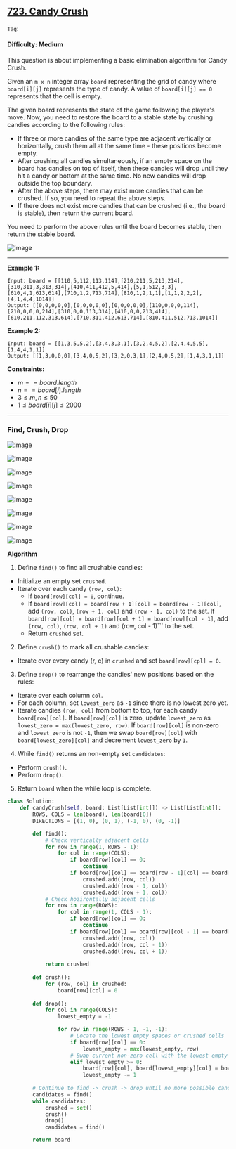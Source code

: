 ## [723. Candy Crush](https://leetcode.com/problems/candy-crush/)

```Tag```: 

#### Difficulty: Medium

This question is about implementing a basic elimination algorithm for Candy Crush.

Given an ```m x n``` integer array ```board``` representing the grid of candy where ```board[i][j]``` represents the type of candy. A value of ```board[i][j] == 0``` represents that the cell is empty.

The given board represents the state of the game following the player's move. Now, you need to restore the board to a stable state by crushing candies according to the following rules:

- If three or more candies of the same type are adjacent vertically or horizontally, crush them all at the same time - these positions become empty.
- After crushing all candies simultaneously, if an empty space on the board has candies on top of itself, then these candies will drop until they hit a candy or bottom at the same time. No new candies will drop outside the top boundary.
-   After the above steps, there may exist more candies that can be crushed. If so, you need to repeat the above steps.
- If there does not exist more candies that can be crushed (i.e., the board is stable), then return the current board.

You need to perform the above rules until the board becomes stable, then return the stable board.

![image](https://github.com/quananhle/Python/assets/35042430/b20eefe6-6329-4267-9cb2-8380eba796eb)

---

__Example 1:__

```
Input: board = [[110,5,112,113,114],[210,211,5,213,214],[310,311,3,313,314],[410,411,412,5,414],[5,1,512,3,3],[610,4,1,613,614],[710,1,2,713,714],[810,1,2,1,1],[1,1,2,2,2],[4,1,4,4,1014]]
Output: [[0,0,0,0,0],[0,0,0,0,0],[0,0,0,0,0],[110,0,0,0,114],[210,0,0,0,214],[310,0,0,113,314],[410,0,0,213,414],[610,211,112,313,614],[710,311,412,613,714],[810,411,512,713,1014]]
```

__Example 2:__
```
Input: board = [[1,3,5,5,2],[3,4,3,3,1],[3,2,4,5,2],[2,4,4,5,5],[1,4,4,1,1]]
Output: [[1,3,0,0,0],[3,4,0,5,2],[3,2,0,3,1],[2,4,0,5,2],[1,4,3,1,1]]
```

__Constraints:__

- $m == board.length$
- $n == board[i].length$
- $3 \le m, n \le 50$
- $1 \le board[i][j] \le 2000$

---

### Find, Crush, Drop

![image](https://leetcode.com/problems/candy-crush/Figures/723/1.png)

![image](https://leetcode.com/problems/candy-crush/Figures/723/2.png)

![image](https://leetcode.com/problems/candy-crush/Figures/723/3.png)

![image](https://leetcode.com/problems/candy-crush/Figures/723/4.png)

![image](https://leetcode.com/problems/candy-crush/Figures/723/5.png)

![image](https://leetcode.com/problems/candy-crush/Figures/723/6.png)

![image](https://leetcode.com/problems/candy-crush/Figures/723/7.png)

![image](https://leetcode.com/problems/candy-crush/Figures/723/8.png)

__Algorithm__

1. Define ```find()``` to find all crushable candies:

- Initialize an empty set ```crushed```.
- Iterate over each candy ```(row, col)```:
    - If ```board[row][col] = 0```, continue.
    - If ```board[row][col] = board[row + 1][col] = board[row - 1][col]```, add ```(row, col)```, ```(row + 1, col)``` and ```(row - 1, col)``` to the set. If ```board[row][col] = board[row][col + 1] = board[row][col - 1]```, add ```(row, col)```, ```(row, col + 1)``` and (row, col - 1)``` to the set.
    - Return ```crushed``` set.

2. Define ```crush()``` to mark all crushable candies:

- Iterate over every candy (r, c) in ```crushed``` and set ```board[row][cpl] = 0```.

3. Define ```drop()``` to rearrange the candies' new positions based on the rules:

- Iterate over each column ```col```.
- For each column, set ```lowest_zero``` as ```-1``` since there is no lowest zero yet.
- Iterate candies ```(row, col)``` from bottom to top, for each candy ```board[row][col]```. If ```board[row][col]``` is zero, update ```lowest_zero``` as ```lowest_zero = max(lowest_zero, row)```. If ```board[row][col]``` is non-zero and ```lowest_zero``` is not ```-1```, then we swap ```board[row][col]``` with ```board[lowest_zero][col]``` and decrement ```lowest_zero``` by ```1```.

4. While ```find()``` returns an non-empty set ```candidates```:

- Perform ```crush()```.
- Perform ```drop()```.

5. Return ```board``` when the while loop is complete.

```Python
class Solution:
    def candyCrush(self, board: List[List[int]]) -> List[List[int]]:
        ROWS, COLS = len(board), len(board[0])
        DIRECTIONS = [(1, 0), (0, 1), (-1, 0), (0, -1)]

        def find():
            # Check vertically adjacent cells
            for row in range(1, ROWS - 1):
                for col in range(COLS):
                    if board[row][col] == 0:
                        continue
                    if board[row][col] == board[row - 1][col] == board[row + 1][col]:
                        crushed.add((row, col))
                        crushed.add((row - 1, col))
                        crushed.add((row + 1, col))
            # Check hozirontally adjacent cells
            for row in range(ROWS):
                for col in range(1, COLS - 1):
                    if board[row][col] == 0:
                        continue
                    if board[row][col] == board[row][col - 1] == board[row][col + 1]:
                        crushed.add((row, col))
                        crushed.add((row, col - 1))
                        crushed.add((row, col + 1))
            
            return crushed
        
        def crush():
            for (row, col) in crushed:
                board[row][col] = 0
        
        def drop():
            for col in range(COLS):
                lowest_empty = -1

                for row in range(ROWS - 1, -1, -1):
                    # Locate the lowest empty spaces or crushed cells
                    if board[row][col] == 0:
                        lowest_empty = max(lowest_empty, row)
                    # Swap current non-zero cell with the lowest empty space
                    elif lowest_empty >= 0:
                        board[row][col], board[lowest_empty][col] = board[lowest_empty][col], board[row][col]
                        lowest_empty -= 1
        
        # Continue to find -> crush -> drop until no more possible candidate to crush
        candidates = find()
        while candidates:
            crushed = set()
            crush()
            drop()
            candidates = find()

        return board
```
